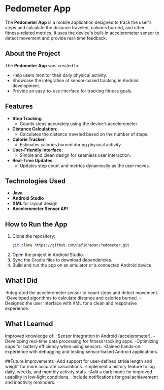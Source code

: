 # Pedometer App

The **Pedometer App** is a mobile application designed to track the user's steps and calculate the distance traveled, calories burned, and other fitness-related metrics. It uses the device's built-in accelerometer sensor to detect movement and provide real-time feedback.

## About the Project

The **Pedometer App** was created to:
- Help users monitor their daily physical activity.
- Showcase the integration of sensor-based tracking in Android development.
- Provide an easy-to-use interface for tracking fitness goals.

## Features
- **Step Tracking**:
  - Counts steps accurately using the device’s accelerometer.
- **Distance Calculation**:
  - Calculates the distance traveled based on the number of steps.
- **Calorie Tracker**:
  - Estimates calories burned during physical activity.
- **User-Friendly Interface**:
  - Simple and clean design for seamless user interaction.
- **Real-Time Updates**:
  - Updates step count and metrics dynamically as the user moves.


## Technologies Used
- **Java**
- **Android Studio**
- **XML** for layout design
- **Accelerometer Sensor API**

## How to Run the App
1. Clone the repository:
   ```bash
   git clone https://github.com/Raf1dhasan/Pedometer.git
2. Open the project in Android Studio.
3. Sync the Gradle files to download dependencies.
4. Build and run the app on an emulator or a connected Android device.

## What I Did
-Integrated the accelerometer sensor to count steps and detect movement.
-Developed algorithms to calculate distance and calories burned.
-Designed the user interface with XML for a clean and responsive experience.

## What I Learned
Improved knowledge of:
-Sensor integration in Android (accelerometer).
-Developing real-time data processing for fitness tracking apps.
-Optimizing apps for battery efficiency when using sensors.
-Gained hands-on experience with debugging and testing sensor-based Android applications.

##Future Improvements
-Add support for user-defined stride length and weight for more accurate calculations.
-Implement a history feature to log daily, weekly, and monthly activity stats.
-Add a dark mode for improved usability in low-light conditions.
-Include notifications for goal achievement and inactivity reminders.
